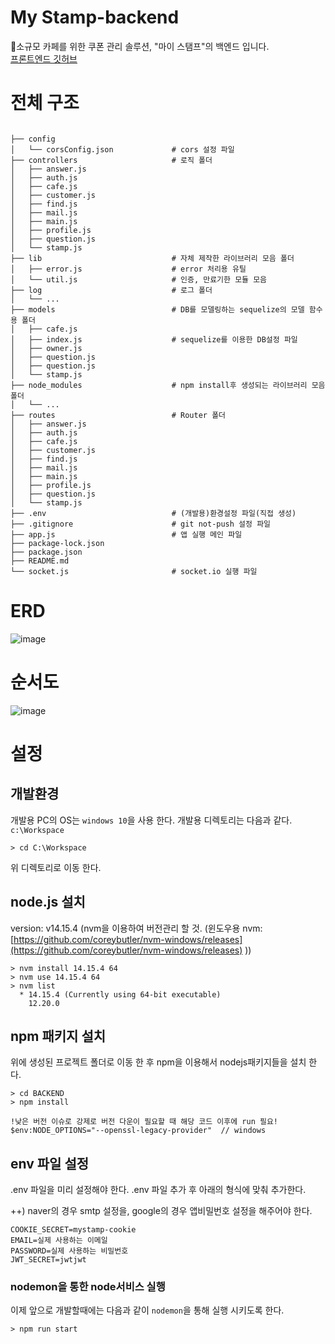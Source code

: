 # My Stamp-backend

소규모 카페를 위한 쿠폰 관리 솔루션, "마이 스탬프"의 백엔드 입니다.<br/>
[프론트엔드 깃허브](https://github.com/RedPanda6801/cafe_front)



# 전체 구조
```

├── config                          
│   └── corsConfig.json             # cors 설정 파일
├── controllers                     # 로직 폴더
│   ├── answer.js
│   ├── auth.js
│   ├── cafe.js
│   ├── customer.js
│   ├── find.js
│   ├── mail.js
│   ├── main.js
│   ├── profile.js
│   ├── question.js
│   └── stamp.js
├── lib                             # 자체 제작한 라이브러리 모음 폴더
│   ├── error.js                    # error 처리용 유틸
│   └── util.js                     # 인증, 만료기한 모듈 모음
├── log                             # 로그 폴더
│   └── ...
├── models                          # DB를 모델링하는 sequelize의 모델 함수용 폴더
│   ├── cafe.js                     
│   ├── index.js                    # sequelize를 이용한 DB설정 파일
│   ├── owner.js
│   ├── question.js                    
│   ├── question.js
│   └── stamp.js
├── node_modules                    # npm install후 생성되는 라이브러리 모음 폴더
│   └── ...
├── routes                          # Router 폴더
│   ├── answer.js
│   ├── auth.js
│   ├── cafe.js
│   ├── customer.js
│   ├── find.js
│   ├── mail.js
│   ├── main.js
│   ├── profile.js
│   ├── question.js
│   └── stamp.js
├── .env                            # (개발용)환경설정 파일(직접 생성)
├── .gitignore                      # git not-push 설정 파일
├── app.js                          # 앱 실행 메인 파일
├── package-lock.json
├── package.json
├── README.md
└── socket.js                       # socket.io 실행 파일
```

# ERD
![image](https://user-images.githubusercontent.com/110373172/196595614-cfeb1786-1769-4891-b045-956497c5d952.png)

# 순서도
![image](https://user-images.githubusercontent.com/110373172/196579182-d46075cb-edb5-4e1b-bd98-3bfb669a9c38.png)

# 설정
## 개발환경
개발용 PC의 OS는 `windows 10`을 사용 한다.
개발용 디렉토리는 다음과 같다.
`c:\Workspace`
```console
> cd C:\Workspace
```
위 디렉토리로 이동 한다.


## node.js 설치
version: v14.15.4
(nvm을 이용하여 버전관리 할 것. (윈도우용 nvm: [https://github.com/coreybutler/nvm-windows/releases](https://github.com/coreybutler/nvm-windows/releases) ))

```console
> nvm install 14.15.4 64
> nvm use 14.15.4 64
> nvm list
  * 14.15.4 (Currently using 64-bit executable)
    12.20.0
```

## npm 패키지 설치
위에 생성된 프로젝트 폴더로 이동 한 후 npm을 이용해서 nodejs패키지들을 설치 한다.

```console
> cd BACKEND
> npm install

!낮은 버전 이슈로 강제로 버전 다운이 필요할 때 해당 코드 이후에 run 필요!
$env:NODE_OPTIONS="--openssl-legacy-provider"  // windows
```

## env 파일 설정
.env 파일을 미리 설정해야 한다. .env 파일 추가 후 아래의 형식에 맞춰 추가한다.

++) naver의 경우 smtp 설정을, google의 경우 앱비밀번호 설정을 해주어야 한다.
```
COOKIE_SECRET=mystamp-cookie
EMAIL=실제 사용하는 이메일
PASSWORD=실제 사용하는 비밀번호
JWT_SECRET=jwtjwt
```

### nodemon을 통한 node서비스 실행
이제 앞으로 개발할때에는 다음과 같이 `nodemon`을 통해 실행 시키도록 한다.
```console
> npm run start
```


